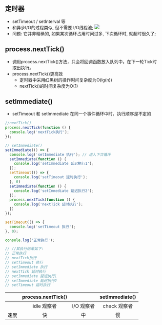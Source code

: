<style>img {max-width: 400px} .w4{max-width: 400px}.w5{max-width: 500px}</style>



## 定时器
* setTimeout / setInterval 等
* 和异步I/O的过程类似, 但不需要 I/O线程池;
![](https://tva1.sinaimg.cn/large/006tNbRwly1g9gz10a4wyj310w0rsaav.jpg)
* 问题: 它并非精确的, 如果某次循环占用时间过多, 下次循环时, 就超时很久了;

## process.nextTick()
* 调用process.nextTick()方法，只会将回调函数放入队列中，在下一轮Tick时取出执行。
* process.nextTick()更高效
  * 定时器中采用红黑树的操作时间复杂度为O(lg(n))
  * nextTick()的时间复杂度为O(1)


## setImmediate()
* setTimeout 和 setImmediate 在同一个事件循环中时，执行顺序是不定的
```js
//nextTick()
process.nextTick(function () {
  console.log('nextTick执行'); 
});

// setImmediate()
setImmediate(() => {
  console.log('setImmediate 执行'); // 进入下次循环 
  setImmediate(function () {
    console.log('setImmediate 延迟执行1'); 
  });
  setTimeout(() => {
    console.log('setTimeout 延时执行');
  }, 0)
  setImmediate(function () {
    console.log('setImmediate 延迟执行2'); 
  });
  process.nextTick(function () {
    console.log('nextTick 延时执行'); 
  })
});

setTimeout(() => {
  console.log('setTimeout 执行');
}, 0);

console.log('正常执行'); 

// //其执行结果如下:
// 正常执行
// nextTick执行
// setTimeout 执行
// setImmediate 执行
// nextTick 延时执行
// setImmediate 延迟执行1
// setImmediate 延迟执行2
// setTimeout 延时执行
```

||process.nextTick()||setImmediate()|
|--|:--:|:--:|:--:|
||idle 观察者|I/O 观察者|check 观察者|
|速度|快|中|慢|
